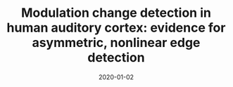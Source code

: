 ---
title: "Modulation change detection in human auditory cortex: evidence for asymmetric, nonlinear edge detection"
collection: publications
permalink: /publication/2020_modulation-change-detection-in-human-auditory-cort
date: 2020-01-02
year: 2020
venue: 'European Journal of Neuroscience'
authors: 'Kim SG, Poeppel D, Overath T'
number: '165'
citation: 'Kim SG, Poeppel D, Overath T (2020). Modulation change detection in human auditory cortex: evidence for asymmetric, nonlinear edge detection. European Journal of Neuroscience.'
category: 'article'
---